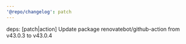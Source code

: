 ```yaml
---
'@repo/changelog': patch
---
```


deps: [patch|action] Update package renovatebot/github-action from v43.0.3 to v43.0.4
